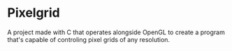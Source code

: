 # Pixelgrid
A project made with C that operates alongside OpenGL to create a program that's capable of controling pixel grids of any resolution.
